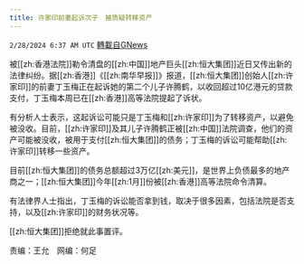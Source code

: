 ```yaml
---
title: 许家印前妻起诉次子　被质疑转移资产
---
```

`2/28/2024 6:37 AM UTC` [轉載自GNews](https://gnews.org/articles/2350137)

被[[zh:香港法院]]勒令清盘的[[zh:中国]]地产巨头[[zh:恒大集团]]近日又传出新的法律纠纷。据[[zh:香港]]《[[zh:南华早报]]》报道，[[zh:恒大集团]]创始人[[zh:许家印]]的前妻丁玉梅正在起诉她的第二个儿子许腾鹤，以收回超过10亿港元的贷款支付，丁玉梅本周已在[[zh:香港]]高等法院提起了诉状。

有分析人士表示，这起诉讼可能只是丁玉梅和[[zh:许家印]]为了转移资产，以避免被没收。目前，[[zh:许家印]]及其儿子许腾鹤正被[[zh:中国]]法院调查，他们的资产可能被没收，被用于支付[[zh:恒大集团]]的债务；丁玉梅的诉讼可能帮助[[zh:许家印]]转移一些资产。

目前[[zh:恒大集团]]的债务总额超过3万亿[[zh:美元]]，是世界上负债最多的地产商之一；[[zh:恒大集团]]今年[[zh:1月]]份被[[zh:香港]]高等法院命令清算。

有法律界人士指出，丁玉梅的诉讼能否拿到钱，取决于很多因素，包括法院是否支持，以及[[zh:许家印]]的财务状况等。

[[zh:恒大集团]]拒绝就此事置评。

责编：王允　网编：何足
